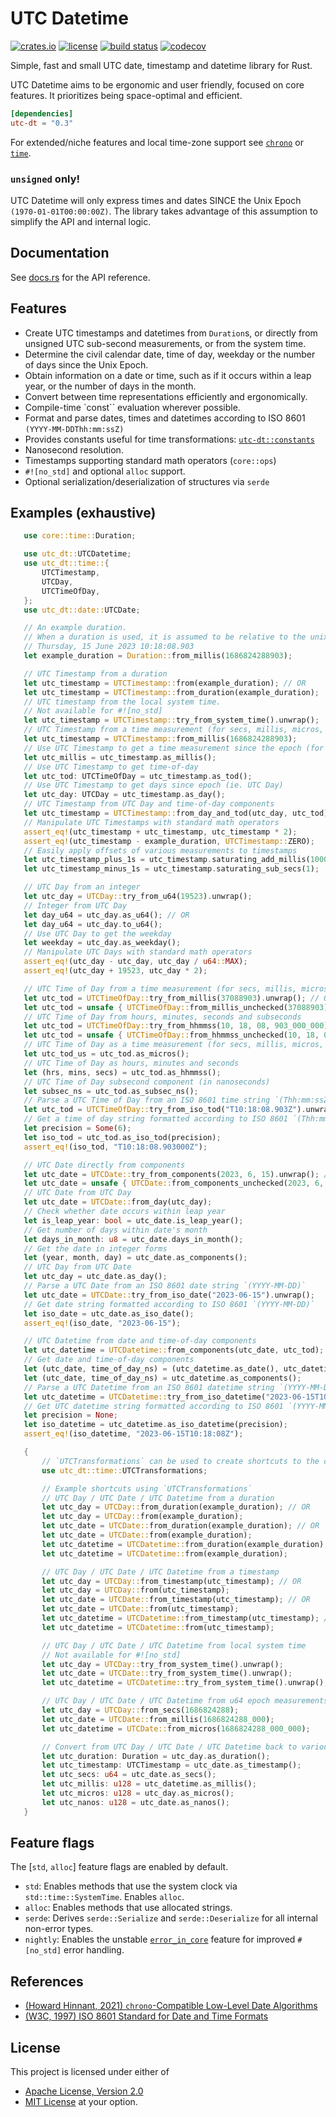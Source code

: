 # UTC Datetime

[![crates.io](https://img.shields.io/crates/v/utc-dt?style=flat-square&logo=rust)](https://crates.io/crates/utc-dt)
[![license](https://img.shields.io/badge/license-Apache--2.0_OR_MIT-blue?style=flat-square)](#license)
[![build status](https://img.shields.io/github/actions/workflow/status/uniciant/utc-datetime/rust.yml?branch=main&style=flat-square&logo=github)](https://github.com/uniciant/utc-datetime/actions)
[![codecov](https://codecov.io/gh/uniciant/utc-datetime/branch/main/graph/badge.svg?token=XTOHZ187TY)](https://codecov.io/gh/uniciant/utc-datetime)

Simple, fast and small UTC date, timestamp and datetime library for Rust.

UTC Datetime aims to be ergonomic and user friendly, focused on core features.
It prioritizes being space-optimal and efficient.

```toml
[dependencies]
utc-dt = "0.3"
```
For extended/niche features and local time-zone support see [`chrono`](https://github.com/chronotope/chrono) or [`time`](https://github.com/time-rs/time).

### `unsigned` only!
UTC Datetime will only express times and dates SINCE the Unix Epoch `(1970-01-01T00:00:00Z)`.
The library takes advantage of this assumption to simplify the API and internal logic.

## Documentation
See [docs.rs](https://docs.rs/utc-dt) for the API reference.

## Features
- Create UTC timestamps and datetimes from `Duration`s, or directly from unsigned UTC sub-second measurements, or from the system time.
- Determine the civil calendar date, time of day, weekday or the number of days since the Unix Epoch.
- Obtain information on a date or time, such as if it occurs within a leap year, or the number of days in the month.
- Convert between time representations efficiently and ergonomically.
- Compile-time `const`` evaluation wherever possible.
- Format and parse dates, times and datetimes according to ISO 8601 `(YYYY-MM-DDThh:mm:ssZ)`
- Provides constants useful for time transformations: [`utc-dt::constants`](https://docs.rs/utc-dt/latest/utc_dt/constants/index.html)
- Nanosecond resolution.
- Timestamps supporting standard math operators (`core::ops`)
- `#![no_std]` and optional `alloc` support.
- Optional serialization/deserialization of structures via `serde`

## Examples (exhaustive)
 ```rust
    use core::time::Duration;

    use utc_dt::UTCDatetime;
    use utc_dt::time::{
        UTCTimestamp,
        UTCDay,
        UTCTimeOfDay,
    };
    use utc_dt::date::UTCDate;

    // An example duration.
    // When a duration is used, it is assumed to be relative to the unix epoch.
    // Thursday, 15 June 2023 10:18:08.903
    let example_duration = Duration::from_millis(1686824288903);

    // UTC Timestamp from a duration
    let utc_timestamp = UTCTimestamp::from(example_duration); // OR
    let utc_timestamp = UTCTimestamp::from_duration(example_duration);
    // UTC timestamp from the local system time.
    // Not available for #![no_std]
    let utc_timestamp = UTCTimestamp::try_from_system_time().unwrap();
    // UTC Timestamp from a time measurement (for secs, millis, micros, nanos)
    let utc_timestamp = UTCTimestamp::from_millis(1686824288903);
    // Use UTC Timestamp to get a time measurement since the epoch (for secs, millis, micros, nanos)
    let utc_millis = utc_timestamp.as_millis();
    // Use UTC Timestamp to get time-of-day
    let utc_tod: UTCTimeOfDay = utc_timestamp.as_tod();
    // Use UTC Timestamp to get days since epoch (ie. UTC Day)
    let utc_day: UTCDay = utc_timestamp.as_day();
    // UTC Timestamp from UTC Day and time-of-day components
    let utc_timestamp = UTCTimestamp::from_day_and_tod(utc_day, utc_tod);
    // Manipulate UTC Timestamps with standard math operators
    assert_eq!(utc_timestamp + utc_timestamp, utc_timestamp * 2);
    assert_eq!(utc_timestamp - example_duration, UTCTimestamp::ZERO);
    // Easily apply offsets of various measurements to timestamps
    let utc_timestamp_plus_1s = utc_timestamp.saturating_add_millis(1000);
    let utc_timestamp_minus_1s = utc_timestamp.saturating_sub_secs(1);

    // UTC Day from an integer
    let utc_day = UTCDay::try_from_u64(19523).unwrap();
    // Integer from UTC Day
    let day_u64 = utc_day.as_u64(); // OR
    let day_u64 = utc_day.to_u64();
    // Use UTC Day to get the weekday
    let weekday = utc_day.as_weekday();
    // Manipulate UTC Days with standard math operators
    assert_eq!(utc_day - utc_day, utc_day / u64::MAX);
    assert_eq!(utc_day + 19523, utc_day * 2);

    // UTC Time of Day from a time measurement (for secs, millis, micros, nanos)
    let utc_tod = UTCTimeOfDay::try_from_millis(37088903).unwrap(); // OR
    let utc_tod = unsafe { UTCTimeOfDay::from_millis_unchecked(37088903) };
    // UTC Time of Day from hours, minutes, seconds and subseconds
    let utc_tod = UTCTimeOfDay::try_from_hhmmss(10, 18, 08, 903_000_000).unwrap(); // OR
    let utc_tod = unsafe { UTCTimeOfDay::from_hhmmss_unchecked(10, 18, 08, 903_000_000) };
    // UTC Time of Day as a time measurement (for secs, millis, micros, nanos)
    let utc_tod_us = utc_tod.as_micros();
    // UTC Time of Day as hours, minutes and seconds
    let (hrs, mins, secs) = utc_tod.as_hhmmss();
    // UTC Time of Day subsecond component (in nanoseconds)
    let subsec_ns = utc_tod.as_subsec_ns();
    // Parse a UTC Time of Day from an ISO 8601 time string `(Thh:mm:ssZ)`
    let utc_tod = UTCTimeOfDay::try_from_iso_tod("T10:18:08.903Z").unwrap();
    // Get a time of day string formatted according to ISO 8601 `(Thh:mm:ssZ)`
    let precision = Some(6);
    let iso_tod = utc_tod.as_iso_tod(precision);
    assert_eq!(iso_tod, "T10:18:08.903000Z");

    // UTC Date directly from components
    let utc_date = UTCDate::try_from_components(2023, 6, 15).unwrap(); // OR
    let utc_date = unsafe { UTCDate::from_components_unchecked(2023, 6, 15) };
    // UTC Date from UTC Day
    let utc_date = UTCDate::from_day(utc_day);
    // Check whether date occurs within leap year
    let is_leap_year: bool = utc_date.is_leap_year();
    // Get number of days within date's month
    let days_in_month: u8 = utc_date.days_in_month();
    // Get the date in integer forms
    let (year, month, day) = utc_date.as_components();
    // UTC Day from UTC Date
    let utc_day = utc_date.as_day();
    // Parse a UTC Date from an ISO 8601 date string `(YYYY-MM-DD)`
    let utc_date = UTCDate::try_from_iso_date("2023-06-15").unwrap();
    // Get date string formatted according to ISO 8601 `(YYYY-MM-DD)`
    let iso_date = utc_date.as_iso_date();
    assert_eq!(iso_date, "2023-06-15");

    // UTC Datetime from date and time-of-day components
    let utc_datetime = UTCDatetime::from_components(utc_date, utc_tod);
    // Get date and time-of-day components
    let (utc_date, time_of_day_ns) = (utc_datetime.as_date(), utc_datetime.as_tod()); // OR
    let (utc_date, time_of_day_ns) = utc_datetime.as_components();
    // Parse a UTC Datetime from an ISO 8601 datetime string `(YYYY-MM-DDThh:mm:ssZ)`
    let utc_datetime = UTCDatetime::try_from_iso_datetime("2023-06-15T10:18:08.903Z").unwrap();
    // Get UTC datetime string formatted according to ISO 8601 `(YYYY-MM-DDThh:mm:ssZ)`
    let precision = None;
    let iso_datetime = utc_datetime.as_iso_datetime(precision);
    assert_eq!(iso_datetime, "2023-06-15T10:18:08Z");

    {
        // `UTCTransformations` can be used to create shortcuts to the desired type!
        use utc_dt::time::UTCTransformations;

        // Example shortcuts using `UTCTransformations`
        // UTC Day / UTC Date / UTC Datetime from a duration
        let utc_day = UTCDay::from_duration(example_duration); // OR
        let utc_day = UTCDay::from(example_duration);
        let utc_date = UTCDate::from_duration(example_duration); // OR
        let utc_date = UTCDate::from(example_duration);
        let utc_datetime = UTCDatetime::from_duration(example_duration); // OR
        let utc_datetime = UTCDatetime::from(example_duration);

        // UTC Day / UTC Date / UTC Datetime from a timestamp
        let utc_day = UTCDay::from_timestamp(utc_timestamp); // OR
        let utc_day = UTCDay::from(utc_timestamp);
        let utc_date = UTCDate::from_timestamp(utc_timestamp); // OR
        let utc_date = UTCDate::from(utc_timestamp);
        let utc_datetime = UTCDatetime::from_timestamp(utc_timestamp); // OR
        let utc_datetime = UTCDatetime::from(utc_timestamp);

        // UTC Day / UTC Date / UTC Datetime from local system time
        // Not available for #![no_std]
        let utc_day = UTCDay::try_from_system_time().unwrap();
        let utc_date = UTCDate::try_from_system_time().unwrap();
        let utc_datetime = UTCDatetime::try_from_system_time().unwrap();

        // UTC Day / UTC Date / UTC Datetime from u64 epoch measurements
        let utc_day = UTCDay::from_secs(1686824288);
        let utc_date = UTCDate::from_millis(1686824288_000);
        let utc_datetime = UTCDate::from_micros(1686824288_000_000);

        // Convert from UTC Day / UTC Date / UTC Datetime back to various types
        let utc_duration: Duration = utc_day.as_duration();
        let utc_timestamp: UTCTimestamp = utc_date.as_timestamp();
        let utc_secs: u64 = utc_date.as_secs();
        let utc_millis: u128 = utc_datetime.as_millis();
        let utc_micros: u128 = utc_day.as_micros();
        let utc_nanos: u128 = utc_date.as_nanos();
    }
```

## Feature flags
The [`std`, `alloc`] feature flags are enabled by default.
- `std`: Enables methods that use the system clock via `std::time::SystemTime`. Enables `alloc`.
- `alloc`: Enables methods that use allocated strings.
- `serde`: Derives `serde::Serialize` and `serde::Deserialize` for all internal non-error types.
- `nightly`: Enables the unstable [`error_in_core`](https://github.com/rust-lang/rust/issues/103765) feature for improved `#[no_std]` error handling.

## References
- [(Howard Hinnant, 2021) `chrono`-Compatible Low-Level Date Algorithms](http://howardhinnant.github.io/date_algorithms.html)
- [(W3C, 1997) ISO 8601 Standard for Date and Time Formats](https://www.w3.org/TR/NOTE-datetime)

## License
This project is licensed under either of
* [Apache License, Version 2.0](https://www.apache.org/licenses/LICENSE-2.0)
* [MIT License](https://opensource.org/licenses/MIT)
at your option.